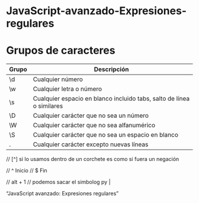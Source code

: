    # JavaScript-avanzado-Expresiones-regulares


Grupos de caracteres
===

Grupo | Descripción
------|-----
\d  | Cualquier número  
\w  | Cualquier letra o número  
\s  | Cualquier espacio en blanco incluido tabs, salto de línea o similares  
\D  | Cualquier carácter que no sea un número  
\W  | Cualquier carácter que no sea alfanumérico  
\S  | Cualquier carácter que no sea un espacio en blanco  
.   | Cualquier carácter excepto nuevas líneas

// [^] si lo usamos dentro de un corchete es como si fuera un negación

// ^ Inicio
// $ Fin

// alt + 1 // podemos sacar el simbolog py |

“JavaScript avanzado: Expresiones regulares”


